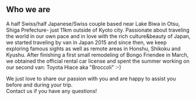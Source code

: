 ## Who we are

A half Swiss/half Japanese/Swiss couple based near Lake Biwa in Otsu, Shiga Prefecture- just 11km outside of Kyoto city. Passionate about traveling the world in our own pace and in love with the rich culture&beauty of Japan, we started traveling by van in Japan 2015 and since then, we keep exploring famous sights as well as remote areas in Honshu, Shikoku and Kyushu. After finishing a first small remodeling of Bongo Friendee in March, we obtained the official rental car license and spent the summer working on our second van: Toyota Hiace aka "Broccoli" :-)

We just love to share our passion with you and are happy to assist you before and during your trip.  
Contact us if you have any questions!